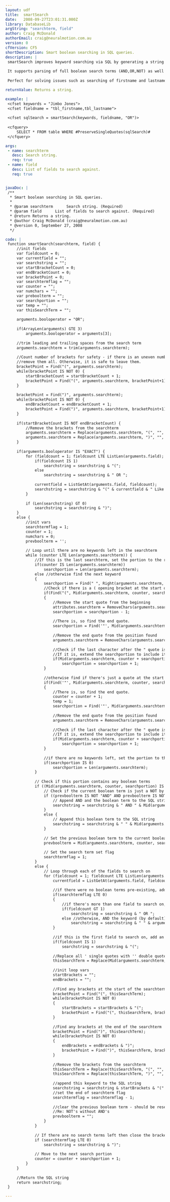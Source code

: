 ```yaml
---
layout: udf
title:  smartSearch
date:   2008-09-27T23:01:31.000Z
library: DatabaseLib
argString: "searchterm, field"
author: Craig McDonald
authorEmail: craig@neuralmotion.com.au
version: 0
cfVersion: CF5
shortDescription: Smart boolean searching in SQL queries.
description: |
 smartSearch improves keyword searching via SQL by generating a string that can be inserted into an SQL query.
 
 It supports parsing of full boolean search terms (AND,OR,NOT) as well as bracket matching and searching of multiple database fields.
 
 Perfect for solving issues such as searching of firstname and lastname fields in a table where the submitted keyword is one field.

returnValue: Returns a string.

example: |
 <cfset keywords = "Jimbo Jones">
 <cfset fieldname = "tbl_firstname,tbl_lastname">
 
 <cfset sqlSearch = smartSearch(keywords, fieldname, "OR")>
 
 <cfquery>
     SELECT * FROM table WHERE #PreserveSingleQuotes(sqlSearch)#
 </cfquery>

args:
 - name: searchterm
   desc: Search string.
   req: true
 - name: field
   desc: List of fields to search against.
   req: true


javaDoc: |
 /**
  * Smart boolean searching in SQL queries.
  * 
  * @param searchterm      Search string. (Required)
  * @param field      List of fields to search against. (Required)
  * @return Returns a string. 
  * @author Craig McDonald (craig@neuralmotion.com.au) 
  * @version 0, September 27, 2008 
  */

code: |
 function smartSearch(searchterm, field) {
     //init fields
     var fieldcount = 0;
     var currentfield = "";
     var searchstring = "";
     var startBracketCount = 0;
     var endBracketCount = 0;
     var bracketPoint = 0;
     var searchtermflag = "";
     var counter = "";
     var numchars = "";
     var preboolterm = "";
     var searchportion = "";
     var temp = "";
     var thisSearchTerm = "";
     
     arguments.booloperator = "OR";
     
     if(ArrayLen(arguments) GTE 3)
         arguments.booloperator = arguments[3];
         
     //trim leading and trailing spaces from the search term
     arguments.searchterm = trim(arguments.searchterm);
         
     //Count number of brackets for safety - if there is an uneven number
     //remove them all. Otherwise, it is safe to leave them.
     bracketPoint = Find("(", arguments.searchterm);
     while(bracketPoint IS NOT 0) {
         startBracketCount = startBracketCount + 1;
         bracketPoint = Find("(", arguments.searchterm, bracketPoint+1);
     }    
         
     bracketPoint = Find(")", arguments.searchterm);
     while(bracketPoint IS NOT 0) {
         endBracketCount = endBracketCount + 1;
         bracketPoint = Find(")", arguments.searchterm, bracketPoint+1);
     }
         
     if(startBracketCount IS NOT endBracketCount) {
         //Remove the brackets from the searchterm
         arguments.searchterm = Replace(arguments.searchterm, "(", "", "ALL");
         arguments.searchterm = Replace(arguments.searchterm, ")", "", "ALL");
     }
     
     if(arguments.booloperator IS "EXACT") {
         for (fieldcount = 1; fieldcount LTE ListLen(arguments.field); fieldcount = fieldcount + 1) {
             if(fieldcount IS 1)
                 searchstring = searchstring & "(";
             else
                 searchstring = searchstring & " OR ";
             
             currentfield = ListGetAt(arguments.field, fieldcount);
             searchstring = searchstring & "(" & currentfield & " Like '%" & arguments.searchterm & "%')";
         }
         
         if (Len(searchstring) GT 0)
             searchstring = searchstring & ")";
     }
     else {
         //init vars
         searchtermflag = 1;
         counter = 1;
         numchars = 0;
         prevboolterm = '';
         
         // Loop until there are no keywords left in the searchterm
         while (counter LTE Len(arguments.searchterm)) {
             //If this is the last searchterm, set the portion to the rest of the string
             if(counter IS Len(arguments.searchterm))
                 searchportion = Len(arguments.searchterm);
             else //otherwise find the next keyword
             {
                 searchportion = Find(" ", Right(arguments.searchterm, Len(arguments.searchterm) - counter));
                 //Check if there is a ( opening bracket at the start of the string and if there is a " directly following
                 if(Find("(", Mid(arguments.searchterm, counter, searchportion)) IS 1 AND Find('"', Mid(arguments.searchterm, counter, searchportion)) IS 2)
                 {
                     //Remove the start quote from the beginning
                     attributes.searchterm = RemoveChars(arguments.searchterm, counter + 1, 1);
                     searchportion = searchportion - 1;
 
                     //There is, so find the end quote.
                     searchportion = Find('"', Mid(arguments.searchterm, counter, Len(arguments.searchterm))) - 1;
                     
                     //Remove the end quote from the position found
                     arguments.searchterm = RemoveChars(arguments.searchterm, counter + searchportion, 1);
 
                     //Check if the last character after the " quote is a ) closing bracket. 
                     //If it is, extend the searchportion to include it.
                     if(Mid(arguments.searchterm, counter + searchportion, 1) IS ")")
                         searchportion = searchportion + 1;
                 }
                 
                 //otherwise find if there's just a quote at the start of the keyword
                 if(Find('"', Mid(arguments.searchterm, counter, searchportion)) IS 1)
                 {
                     //There is, so find the end quote.
                     counter = counter + 1;
                     temp = 1;
                     searchportion = Find('"', Mid(arguments.searchterm, counter, Len(arguments.searchterm))) - 1;
                     
                     //Remove the end quote from the position found
                     arguments.searchterm = RemoveChars(arguments.searchterm, counter + searchportion, 1);
                                     
                     //Check if the last character after the " quote is a ) closing bracket. 
                     //If it is, extend the searchportion to include it.
                     if(Mid(arguments.searchterm, counter + searchportion, 1) IS ")")
                         searchportion = searchportion + 1;                    
                 }
                 
                 //if there are no keywords left, set the portion to the rest of the string
                 if(searchportion IS 0)
                     searchportion = Len(arguments.searchterm);
             }
     
             // Check if this portion contains any boolean terms
             if ((Mid(arguments.searchterm, counter, searchportion) IS "OR" OR Mid(arguments.searchterm, counter, searchportion) IS "AND" OR Mid(arguments.searchterm, counter, searchportion) IS "NOT") AND counter IS NOT 1 AND searchportion IS NOT Len(arguments.searchterm)) {
                 // Check if the current boolean term is just a NOT by itself (no AND or OR preceding it)
                 if ((prevboolterm IS NOT "AND" AND prevboolterm IS NOT "OR") AND Mid(arguments.searchterm, counter, searchportion) IS "NOT") {
                     // Append AND and the boolean term to the SQL string
                     searchstring = searchstring & " AND " & Mid(arguments.searchterm, counter, searchportion) & " ";
                 }
                 else {
                     // Append this boolean term to the SQL string
                     searchstring = searchstring & " " & Mid(arguments.searchterm, counter, searchportion) & " ";
                 }
                 
                 // Set the previous boolean term to the current boolean term
                 prevboolterm = Mid(arguments.searchterm, counter, searchportion);
                 
                 // Set the search term set flag
                 searchtermflag = 1;
             }
             else {
                 // Loop through each of the fields to search on
                 for (fieldcount = 1; fieldcount LTE ListLen(arguments.field); fieldcount = fieldcount + 1) {
                     currentfield = ListGetAt(arguments.field, fieldcount);
                 
                     //if there were no boolean terms pre-existing, add some
                     if(searchtermflag LTE 0)
                     {
                         //if there's more than one field to search on, OR the keyword
                         if(fieldcount GT 1)
                             searchstring = searchstring & " OR ";
                         else //otherwise, AND the keyword (by default), or whatever the booloperator is set to
                             searchstring = searchstring & " " & arguments.booloperator & " ";
                     }
                     
                     //if this is the first field to search on, add an opening bracket
                     if(fieldcount IS 1)
                         searchstring = searchstring & "(";
                     
                     //Replace all ' single quotes with '' double quotes - safe parsing
                     thisSearchTerm = Replace(Mid(arguments.searchterm, counter, searchportion), "'", "''", "ALL");
                     
                     //init loop vars
                     startBrackets = "";
                     endBrackets = "";
                     
                     //Find any brackets at the start of the searchterm
                     bracketPoint = Find("(", thisSearchTerm);
                     while(bracketPoint IS NOT 0)
                     {
                         startBrackets = startBrackets & "(";
                         bracketPoint = Find("(", thisSearchTerm, bracketPoint+1);
                     }
 
                     //Find any brackets at the end of the searchterm                    
                     bracketPoint = Find(")", thisSearchTerm);
                     while(bracketPoint IS NOT 0)
                     {
                         endBrackets = endBrackets & ")";
                         bracketPoint = Find(")", thisSearchTerm, bracketPoint+1);
                     }
                     
                     //Remove the brackets from the searchterm
                     thisSearchTerm = Replace(thisSearchTerm, "(", "", "ALL");
                     thisSearchTerm = Replace(thisSearchTerm, ")", "", "ALL");
                     
                     //append this keyword to the SQL string
                     searchstring = searchstring & startBrackets & "(" & currentfield & " LIKE '%" & thisSearchTerm & "%')" & endBrackets;
                     //set the end of searchterm flag
                     searchtermflag = searchtermflag - 1;
                     
                     //clear the previous boolean term - should be reset for next word to be checked correctly
                     //Re: NOT's without AND's
                     prevboolterm = "";
                 }    
             }
             
             // If there are no search terms left then close the bracket
             if (searchtermflag LTE 0)
                 searchstring = searchstring & ")";
         
             // Move to the next search portion
             counter = counter + searchportion + 1;
         }
     }
     
     //Return the SQL string
     return searchstring;
 }

---
```


